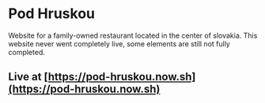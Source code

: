 # Pod Hruskou

Website for a family-owned restaurant located in the center of slovakia. This website never went completely live, some elements are still not fully completed.

## Live at [https://pod-hruskou.now.sh](https://pod-hruskou.now.sh)
